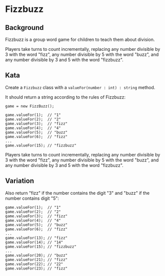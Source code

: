 # Fizzbuzz

## Background
Fizzbuzz is a group word game for children to teach them about division.

Players take turns to count incrementally, replacing any number divisible by 3 with the word "fizz", any number divisible by 5 with the word "buzz", and any number divisible by 3 and 5 with the word "fizzbuzz". 

## Kata
Create a `Fizzbuzz` class with a `valueFor(number : int) : string` method.

It should return a string according to the rules of Fizzbuzz:

```
game = new FizzBuzz();

game.valueFor(1);  // "1"
game.valueFor(2);  // "2"
game.valueFor(3);  // "fizz"
game.valueFor(4);  // "4"
game.valueFor(5);  // "buzz"
game.valueFor(6);  // "fizz"
...
game.valueFor(15); // "fizzbuzz"
```

Players take turns to count incrementally, replacing any number divisible by 3 with the word "fizz", any number divisible by 5 with the word "buzz", and any number divisible by 3 and 5 with the word "fizzbuzz". 

## Variation
Also return "fizz" if the number contains the digit "3" and "buzz" if the number contains digit "5":

```
game.valueFor(1);  // "1"
game.valueFor(2);  // "2"
game.valueFor(3);  // "fizz"
game.valueFor(4);  // "4"
game.valueFor(5);  // "buzz"
game.valueFor(6);  // "fizz"
...
game.valueFor(13); // "fizz"
game.valueFor(14); // "14"
game.valueFor(15); // "fizzbuzz"
...
game.valueFor(20); // "buzz"
game.valueFor(21); // "fizz"
game.valueFor(22); // "22"
game.valueFor(23); // "fizz"
```